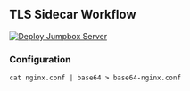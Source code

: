 ## TLS Sidecar Workflow

[![Deploy Jumpbox Server](https://github.com/stuartshay/WorkflowCommon/actions/workflows/deploy-jumpbox.yml/badge.svg)](https://github.com/stuartshay/WorkflowCommon/actions/workflows/deploy-jumpbox.yml)

### Configuration

```
cat nginx.conf | base64 > base64-nginx.conf
```
